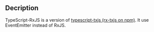 ## Decription
TypeScript-RxJS is a version of [typescript-txjs (rx-txjs on npm)](https://www.npmjs.com/package/rx-txjs).
It use EventEmitter instead of RxJS.

